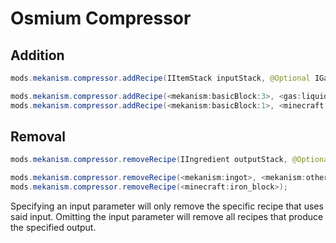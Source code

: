 # Osmium Compressor

## Addition

```java
mods.mekanism.compressor.addRecipe(IItemStack inputStack, @Optional IGasStack inputGas, IItemStack outputStack)

mods.mekanism.compressor.addRecipe(<mekanism:basicBlock:3>, <gas:liquidOsmium>, <minecraft:stone>);
mods.mekanism.compressor.addRecipe(<mekanism:basicBlock:1>, <minecraft:netherrack>);
```

## Removal

```java
mods.mekanism.compressor.removeRecipe(IIngredient outputStack, @Optional IIngredient inputStack, @Optional IIngredient inputGas)

mods.mekanism.compressor.removeRecipe(<mekanism:ingot>, <mekanism:otherDust:5>, <gas:liquidOsmium>);
mods.mekanism.compressor.removeRecipe(<minecraft:iron_block>);
```

Specifying an input parameter will only remove the specific recipe that uses said input. Omitting the input parameter will remove all recipes that produce the specified output.
